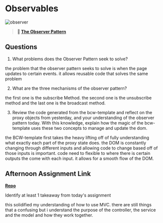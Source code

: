 # Observables

![observer](https://bcw.blob.core.windows.net/public/img/journals/8014045611652045)

> **📖 [The Observer Pattern](https://codeworksacademy.com/fs-student-guide/resources/wk3/04-Observer-Pattern)**

## Questions

1. What problems does the Observer Pattern seek to solve?

the problem that the  observer pattern seeks to solve is when the page updates to certain events. it allows reusable code that  solves the same problem 

2. What are the three mechanisms of the observer pattern?

the first one is the subscribe Method. the second one is the unsubscribe method and the last one is the broadcast method.

3. Review the code generated from the bcw-template and reflect on the proxy objects from yesterday, and your understanding of the observer pattern today. With this knowledge, explain how the magic of the bcw-template uses these two concepts to manage and update the dom.

the BCW-template first takes the heavy lifting off of fully understanding what exactly each part of the proxy state does. the DOM is constantly changing through different inputs and allowing code to change based off of those inputs is important. code need to flexible to where there is certain outputs the come with each input. it allows for a smooth flow of the DOM.

## Afternoon Assignment Link

**[Repo](https://github.com/TylerRice27/Taskmaster.git)**

Identify at least 1 takeaway from today's assignment

this solidified my understanding of how to use MVC. there are still things that a confusing but i understand the purpose of the controller, the service and the model and how they work together. 
